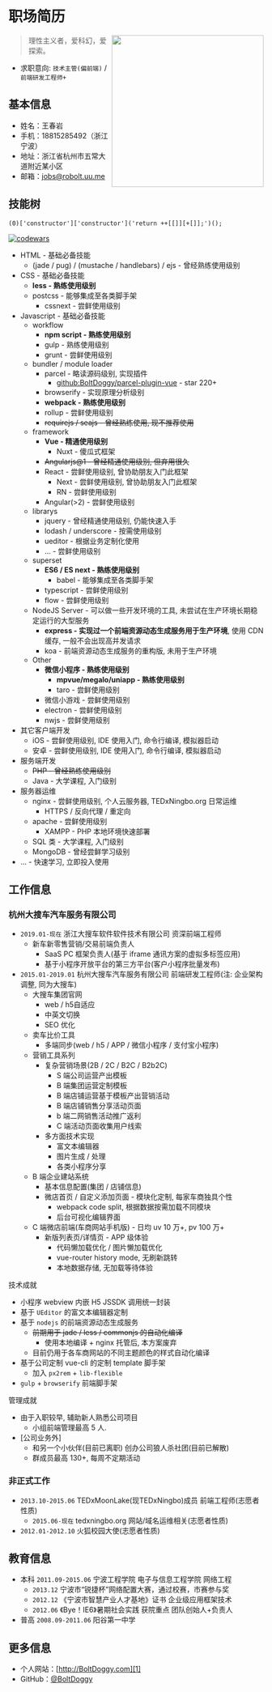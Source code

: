 # 职场简历

<img src="http://img.souche.com/f2e/ee655c3a87e314888f5478d70082f73f.jpg" align="right" width="300">

> 理性主义者，爱科幻，爱探索。

* 求职意向: `技术主管(偏前端)` / `前端研发工程师+`

## 基本信息

* 姓名：王春岩
* 手机：18815285492（浙江宁波）
* 地址：浙江省杭州市五常大道附近某小区
* 邮箱：jobs@robolt.uu.me

## 技能树

```
(0)['constructor']['constructor']('return ++[[]][+[]];')();
```

[![codewars](https://www.codewars.com/users/Bolt/badges/micro)](https://www.codewars.com/users/Bolt)

* HTML - 基础必备技能
	* (jade / pug) / (mustache / handlebars) / ejs - 曾经熟练使用级别
* CSS - 基础必备技能
	* __less - 熟练使用级别__
	* postcss - 能够集成至各类脚手架
		* cssnext - 尝鲜使用级别
* Javascript - 基础必备技能
	* workflow
		* __npm script - 熟练使用级别__
		* gulp - 熟练使用级别
		* grunt - 尝鲜使用级别
	* bundler / module loader
		* parcel - 略读源码级别, 实现插件
			* [github:BoltDoggy/parcel-plugin-vue](https://github.com/BoltDoggy/parcel-plugin-vue) - star 220+
		* browserify - 实现原理分析级别
		* __webpack - 熟练使用级别__
		* rollup - 尝鲜使用级别
		* ~~requirejs / seajs - 曾经熟练使用, 现不推荐使用~~
	* framework
		* __Vue - 精通使用级别__
			* Nuxt - 傻瓜式框架
		* ~~Angularjs@1 - 曾经精通使用级别, 但弃用很久~~
		* React - 尝鲜使用级别, 曾协助朋友入门此框架
			* Next - 尝鲜使用级别, 曾协助朋友入门此框架
			* RN - 尝鲜使用级别
		* Angular(>2) - 尝鲜使用级别
	* librarys
		* jquery - 曾经精通使用级别, 仍能快速入手
		* lodash / underscore - 按需使用级别
		* ueditor - 根据业务定制化使用
		* ... - 尝鲜使用级别
	* superset
		* __ES6 / ES next - 熟练使用级别__
			* babel - 能够集成至各类脚手架
		* typescript - 尝鲜使用级别
		* flow - 尝鲜使用级别
	* NodeJS Server - 可以做一些开发环境的工具, 未尝试在生产环境长期稳定运行的大型服务
		* __express - 实现过一个前端资源动态生成服务用于生产环境__, 使用 CDN 缓存, 一般不会出现高并发请求
		* koa - 前端资源动态生成服务的重构版, 未用于生产环境
	* Other
		* __微信小程序 - 熟练使用级别__
			* __mpvue/megalo/uniapp - 熟练使用级别__
			* taro - 尝鲜使用级别
		* 微信小游戏 - 尝鲜使用级别
		* electron - 尝鲜使用级别
		* nwjs - 尝鲜使用级别
* 其它客户端开发
	* iOS - 尝鲜使用级别, IDE 使用入门, 命令行编译, 模拟器启动
	* 安卓 - 尝鲜使用级别, IDE 使用入门, 命令行编译, 模拟器启动
* 服务端开发
	* ~~PHP - 曾经熟练使用级别~~
	* Java - 大学课程, 入门级别
* 服务器运维
	* nginx - 尝鲜使用级别, 个人云服务器, TEDxNingbo.org 日常运维
		* HTTPS / 反向代理 / 重定向
	* apache - 尝鲜使用级别
		* XAMPP - PHP 本地环境快速部署
	* SQL 类 - 大学课程, 入门级别
	* MongoDB - 曾经尝鲜学习级别
* ... - 快速学习, 立即投入使用

## 工作信息

### 杭州大搜车汽车服务有限公司

* `2019.01-现在` 浙江大搜车软件软件技术有限公司 资深前端工程师
	* 新车新零售营销/交易前端负责人
		* SaaS PC 框架负责人(基于 iframe 通讯方案的虚拟多标签应用)
		* 基于小程序开放平台的第三方平台(客户小程序批量发布)
* `2015.01-2019.01` 杭州大搜车汽车服务有限公司 前端研发工程师(注: 企业架构调整, 同为大搜车)
	* 大搜车集团官网
		* web / h5自适应
		* 中英文切换
		* SEO 优化
	* 卖车比价工具
		* 多端同步(web / h5 / APP / 微信小程序 / 支付宝小程序)
	* 营销工具系列
		* 复杂营销场景(2B / 2C / B2C / B2b2C)
			* S 端公司运营产出模板
			* B 端集团运营定制模板
			* B 端店铺运营基于模板产出营销活动
			* B 端店铺销售分享活动页面
			* b 端二网销售活动推广返利
			* C 端活动页面收集用户线索
		* 多方面技术实现
			* 富文本编辑器
			* 图片生成 / 处理
			* 各类小程序分享
	* B 端企业建站系统
		* 基本信息配置(集团 / 店铺信息)
		* 微店首页 / 自定义添加页面 - 模块化定制, 每家车商独具个性
			* webpack code split, 根据数据按需加载不同模块
			* 后台可视化编辑界面
	* C 端微店前端(车商网站手机版) - 日均 uv 10 万+, pv 100 万+
		* 新版列表页/详情页 - APP 级体验
			* 代码懒加载优化 / 图片懒加载优化
			* vue-router history mode, 无刷新跳转
			* 本地数据存储, 无加载等待体验

技术成就

* 小程序 webview 内嵌 H5 JSSDK 调用统一封装
* 基于 `UEditor` 的富文本编辑器定制
* 基于 `nodejs` 的前端资源动态生成服务
	* ~~前期用于 jade / less / commonjs 的自动化编译~~
		* 使用本地编译 + nginx 托管后, 本方案废弃
	* 目前仍用于各车商网站的不同主题颜色的样式自动化编译
* 基于公司定制 vue-cli 的定制 template 脚手架
	* 加入 `px2rem` + `lib-flexible`
* `gulp` + `browserify` 前端脚手架

管理成就

* 由于入职较早, 辅助新人熟悉公司项目
	* 小组前端管理最高 5 人.
* [公司业务外]
	* 和另一个小伙伴(目前已离职) 创办公司狼人杀社团(目前已解散)
	* 群成员最高 130+, 每周不定期活动

### 非正式工作

* `2013.10-2015.06` TEDxMoonLake(现TEDxNingbo)成员 前端工程师(志愿者性质)
	* `2015.06-现在` tedxningbo.org 网站/域名运维相关(志愿者性质)
* `2012.01-2012.10` 火狐校园大使(志愿者性质)

## 教育信息

* 本科 `2011.09-2015.06` 宁波工程学院 电子与信息工程学院 网络工程
	* `2013.12` 宁波市“锐捷杯”网络配置大赛，通过校赛，市赛参与奖
	* `2012.12` 《宁波市智慧产业人才基地》证书 企业级应用框架技术
	* `2012.06` 《Bye！IE6》暑期社会实践 获院重点 团队创始人+负责人
* 普高 `2008.09-2011.06` 阳谷第一中学

## 更多信息

* 个人网站：[http://BoltDoggy.com][1]
* GitHub：[@BoltDoggy][3]



[1]: http://boltdoggy.com "BoltDoggy.com"
[3]: http://github.com/BoltDoggy "Bolt"
